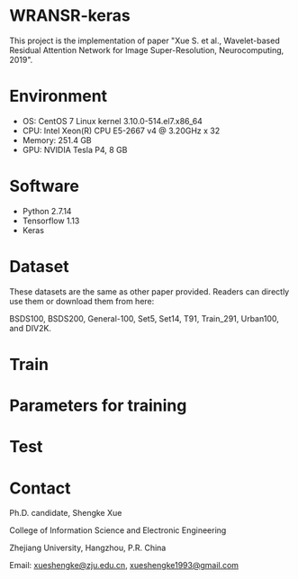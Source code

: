 # WRANSR-keras

This project is the implementation of paper "Xue S. et al., Wavelet-based Residual Attention Network for Image Super-Resolution, Neurocomputing, 2019".

# Environment
- OS: CentOS 7 Linux kernel 3.10.0-514.el7.x86_64
- CPU: Intel Xeon(R) CPU E5-2667 v4 @ 3.20GHz x 32
- Memory: 251.4 GB
- GPU: NVIDIA Tesla P4, 8 GB

# Software
- Python 2.7.14
- Tensorflow 1.13
- Keras 


# Dataset
These datasets are the same as other paper provided. Readers can directly use them or download them from here:

BSDS100, BSDS200, General-100, Set5, Set14, T91, Train_291, Urban100, and DIV2K.


# Train

# Parameters for training

# Test

# Contact
Ph.D. candidate, Shengke Xue

College of Information Science and Electronic Engineering

Zhejiang University, Hangzhou, P.R. China

Email: xueshengke@zju.edu.cn, xueshengke1993@gmail.com
